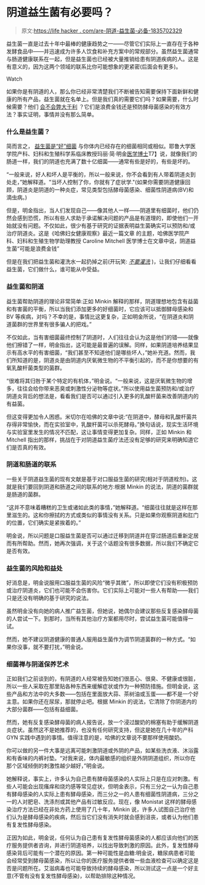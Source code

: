 # 阴道益生菌有必要吗？

> 原文:[https://life hacker . com/are-阴道-益生菌-必备-1835702329](https://lifehacker.com/are-vaginal-probiotics-necessary-1835702329)

益生菌一直是过去十年中最棒的健康趋势之一——尽管它们实际上一直存在于各种发酵食品中——并迅速成为许多人饮食和补充方案中的常规部分。虽然益生菌通常与肠道健康联系在一起，但是益生菌也已经被大量推销给患有阴道疾病的人。这是有意义的，因为这两个领域的联系比你可能想象的更紧密(后面会有更多)。

Watch

如果你是有阴道的人，那么你已经非常清楚我们不断被告知需要保持下面新鲜和健康的所有产品，益生菌就在名单上。但是我们真的需要它们吗？如果需要，什么时候需要？他们 [会不会弊大于利](https://vitals.lifehacker.com/its-official-probiotics-are-not-harmless-cure-alls-1829202390) ？它们是浪费金钱还是预防酵母菌感染的有效方法？事实证明，事情并没有那么简单。

### 什么是益生菌？

简而言之， [益生菌是“好”细菌](https://www.mayoclinic.org/what-are-probiotics/art-20232589) 与你体内已经存在的细菌相同或相似。耶鲁大学医学院产科、妇科和生殖科学系临床教授玛丽·简·明金[医学博士](https://www.yalemedicine.org/doctors/maryjane_minkin/)T7】说，就像我们的肠道一样，我们的阴道也充满了数十亿细菌——通常有些是好的，有些是坏的。

“一般来说，好人和坏人是平衡的，所以一般来说，你不会看到有人带着阴道炎到处走，”她解释道。"当坏人控制了你，你就有了症状学."(如果你需要阴道健康回顾，阴道炎是阴道的一种炎症，常见类型包括酵母菌感染、细菌性阴道病(BV)和滴虫病。)

但是，明金指出，当人们发现自己——像其他人一样——阴道里有细菌时，他们仍然会感到恐慌，所以有些人求助于承诺解决问题的产品是有道理的，即使他们一开始就没有问题。不仅如此，很少有基于研究的证据表明益生菌确实可以预防和/或治疗阴道炎。这是《哈佛妇女健康观察》最近一篇文章 的主题，哈佛医学院产科、妇科和生殖生物学助理教授 Caroline Mitchell 医学博士在文章中说，阴道益生菌“可能是浪费金钱”

但是在我们把益生菌和灌洗水一起扔掉之前(开玩笑: [*不要灌洗*](https://vitals.lifehacker.com/these-beauty-products-are-extra-hazardous-for-women-of-1798158091) )，让我们仔细看看益生菌，它们做什么，谁可能从中受益。

### 益生菌和阴道

益生菌帮助阴道的理论非常简单:正如 Minkin 解释的那样，阴道理想地包含有益菌和有害菌的平衡，所以当我们添加更多的好细菌时，它应该可以抵御酵母感染和 BV 等疾病，对吗？不幸的是，事情比这更复杂，正如明金所说，“在阴道炎和阴道菌群的世界里有很多骗人的把戏。”

不仅如此，当有害细菌最终控制了阴道时，人们往往会认为这是他们的错——就像他们擦错了一样，明金指出，这可能是最普遍的误解。同样，如果阴道培养结果显示有高水平的有害细菌，“我们甚至不知道他们是哪些坏人，”她补充道。然而，我们所知道的是，阴道炎是由阴道内厌氧微生物的不平衡引起的，而不是你想要的有氧乳酸杆菌类型的菌群。

“很难将其归咎于某个特定的有机体，”明金说。“一般来说，这是厌氧微生物的增多，往往会给你带来恶臭或刺激性分泌物等症状。”所以使用益生菌预防和/或治疗阴道炎背后的想法是，看看我们是否可以通过引入更多的乳酸杆菌来改善阴道内的有益菌。

但这变得更加令人困惑。米切尔在哈佛的文章中说:“在阴道中，酵母和乳酸杆菌共存得非常愉快，而在实验室中，乳酸杆菌可以杀死酵母。”换句话说，现实生活环境与实验室里发生的情况不匹配，这让事情变得更加复杂。同样，正如 Minkin 和 Mitchell 指出的那样，挑战在于对阴道益生菌疗法还没有足够的研究来明确知道它们是否真的有效。

### 阴道和肠道的联系

一些关于阴道益生菌的现有文献是基于对口服益生菌的研究(相对于阴道栓剂)。这就是我们要回到阴道和肠道之间的联系的地方:根据 Minkin 的说法，阴道的菌群就是肠道的菌群。

“这并不意味着糟糕的卫生或诸如此类的事情，”她解释道。“细菌往往就是这样在那里滋生的。这和你擦拭的方式或类似的事情没有关系。只是如果你观察阴道和肛门的位置，它们确实是紧挨着的。”

明金说，所以问题是口服益生菌是否可以通过迁移到阴道并在穿过肠道后重新定居而有所帮助。然而，她再次强调，关于这个话题没有很多数据，所以我们不确定它是否有效。

### 益生菌的风险和益处

好消息是，明金说服用口服益生菌的风险“微乎其微”，所以即使它们没有积极预防或治疗阴道炎，它们也可能不会伤害你。它们实际上可能对一些人有帮助——我们只是还没有明确的基于研究的说法。

虽然明金没有向她的病人推广益生菌，但她说，她偶尔会建议那些反复感染酵母菌的人尝试一下。到那时，当所有其他治疗方案都用尽时，尝试益生菌可能值得一试。

然而，她不建议阴道健康的普通人服用益生菌作为调节阴道菌群的一种方式。“如果你没事，就不要打扰，”明金说。

### 细菌禅与阴道保养艺术

正如我们之前谈到的，有阴道的人经常被告知她们很恶心、很臭、不健康或很脏，所以一些人采取在那里贴各种东西来缓解症状或作为一种预防措施。但明金说，这些产品和方法中的大多数——包括在里面放大蒜、茶树油或玉蛋——都不是一个好主意。如果你还在尿尿，那就停止吧。根据 Minkin 的说法，它清除了你阴道内的大部分菌群——包括有益细菌。

然而，她有反复感染酵母菌的病人报告说，放一个浸过酸奶的棉塞有助于缓解阴道炎症状。虽然这不是她推荐的，也没有任何研究支持，但这是她在几十年的产科 GYN 实践中遇到的事情。值得注意的是，哈佛的文章说不要那样使用酸奶。

你可以做的另一件大事是远离可能刺激阴道或外阴的产品，如某些洗衣液、沐浴露和有香味的内裤衬垫。“对我来说，体内最敏感的组织是外阴阴道组织，所以你在那个区域倾倒的刺激性越少越好，”明金说。

她解释说，事实上，许多认为自己患有酵母菌感染的人实际上只是在应对刺激。有些人可能会出现瘙痒和烧灼感等常见症状，但明金表示，只有三分之一认为自己患有酵母感染的人实际上患有酵母感染，而三分之一的人患有细菌性阴道病，三分之一的人对肥皂、洗涤剂或其他产品有过敏反应。现在，像 Monistat 这样的酵母感染治疗方法已经在非处方药上使用了几十年，Minkin 说，许多人试图自己治疗他们认为是酵母感染的疾病，然后当它们没有消失时就会感到沮丧，或者认为他们患有复发性酵母感染。

正因为如此，明金说，任何认为自己患有复发性酵母菌感染的人都应该向他们的医疗服务提供者咨询，并进行阴道培养，以找出导致刺激的原因。此外，复发性酵母感染背后可能有一个潜在的原因。第一种可能性是血糖:明金说，糖尿病患者可能会经常受到酵母菌感染，所以让你的医疗服务提供者做一些血液检查可以确定这是否是问题所在。艾滋病毒也可能导致持续的酵母感染，所以测试这一点是一个好主意(不管有没有复发性酵母感染)，以帮助排除这种情况。